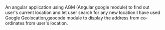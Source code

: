 An angular application using AGM (Angular google module) to find out user's current location and let user search for any new location.I have used 
Google Geolocation,geocode module to display the address from co-ordinates from user's location.
